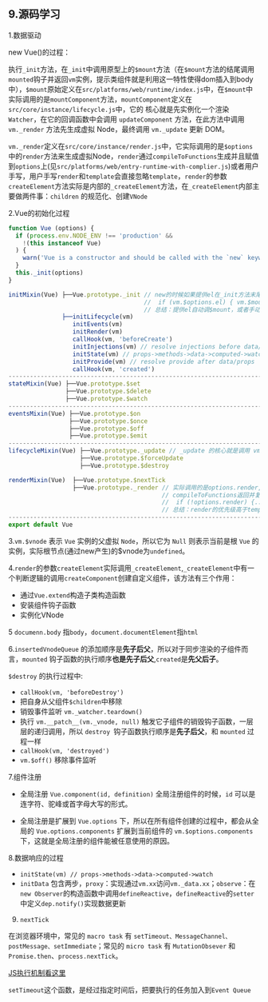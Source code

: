 ## 9.源码学习

1.数据驱动

new Vue()的过程：

执行`_init`方法，在`_init`中调用原型上的`$mount`方法（在`$mount`方法的结尾调用`mounted`钩子并返回`vm`实例，提示类组件就是利用这一特性使得dom插入到body中），`$mount`原始定义在`src/platforms/web/runtime/index.js`中，在`$mount`中实际调用的是`mountComponent`方法，`mountComponent`定义在 `src/core/instance/lifecycle.js`中，它的 核心就是先实例化一个渲染`Watcher`，在它的回调函数中会调用 `updateComponent` 方法，在此方法中调用` vm._render` 方法先生成虚拟 Node，最终调用 `vm._update` 更新 DOM。

`vm._render`定义在`src/core/instance/render.js`中，它实际调用的是`$options`中的`render`方法来生成虚拟Node，`render`通过`compileToFunctions`生成并且赋值到`options`上(见`src/platforms/web/entry-runtime-with-complier.js`)或者用户手写，用户手写`render`和`template`会直接忽略`template`，`render`的参数`createElement`方法实际是内部的`_createElement`方法，在`_createElement`内部主要做两件事：`children` 的规范化、创建`VNode`


2.Vue的初始化过程

```js
function Vue (options) {
  if (process.env.NODE_ENV !== 'production' &&
    !(this instanceof Vue)
  ) {
    warn('Vue is a constructor and should be called with the `new` keyword')
  }
  this._init(options)
}

initMixin(Vue) ├──Vue.prototype._init // new的时候如果提供el在_init方法末尾自动调用$mount方法，然后会走mounted钩子
                                      //  if (vm.$options.el) { vm.$mount(vm.$options.el) }
                                      // 总结：提供el自动调$mount，或者手动$mount都在mountComponent末尾调mounted钩子
               ├──initLifecycle(vm)
                  initEvents(vm)
                  initRender(vm)
                  callHook(vm, 'beforeCreate')
                  initInjections(vm) // resolve injections before data/props
                  initState(vm) // props->methods->data->computed->watch
                  initProvide(vm) // resolve provide after data/props
                  callHook(vm, 'created')
--------------------------------------------------------------------------------------------------                
stateMixin(Vue) ├──Vue.prototype.$set
                ├──Vue.prototype.$delete
                ├──Vue.prototype.$watch
--------------------------------------------------------------------------------------------------                
eventsMixin(Vue) ├──Vue.prototype.$on
                 ├──Vue.prototype.$once
                 ├──Vue.prototype.$off
                 ├──Vue.prototype.$emit
--------------------------------------------------------------------------------------------------                
lifecycleMixin(Vue) ├──Vue.prototype._update // _update 的核心就是调用 vm.__patch__ 方法,把 VNode 转换成真正的 DOM 节点
                    ├──Vue.prototype.$forceUpdate
                    ├──Vue.prototype.$destroy

renderMixin(Vue)  ├──Vue.prototype.$nextTick
                  ├──Vue.prototype._render // 实际调用的是options.render,为用户手写render或者仅提供template时通过
                                           // compileToFunctions返回并复制到options上，见entry-runtime-with-complier.js
                                           //  if (!options.render) {...}
                                           // 总结：render的优先级高于template
--------------------------------------------------------------------------------------------------                
export default Vue
```

3.`vm.$vnode` 表示 `Vue` 实例的父虚拟 `Node`，所以它为 `Null` 则表示当前是根 `Vue` 的实例，实际根节点(通过new产生)的$vnode为`undefined`。

4.`render`的参数`createElement`实际调用`_createElement`,`_createElement`中有一个判断逻辑的调用`createComponent`创建自定义组件，该方法有三个作用：

* 通过`Vue.extend`构造子类构造函数
* 安装组件钩子函数
* 实例化VNode

5 `documenn.body` 指`body`，`document.documentElement`指`html`

6.`insertedVnodeQueue` 的添加顺序是**先子后父**，所以对于同步渲染的子组件而言，`mounted` 
钩子函数的执行顺序**也是先子后父**,`created`是**先父后子**。

`$destroy` 的执行过程中:

* `callHook(vm, 'beforeDestroy')`
* 把自身从父组件`$children`中移除
* 销毁事件监听 `vm._watcher.teardown()`
* 执行 `vm.__patch__(vm._vnode, null)` 触发它子组件的销毁钩子函数，一层层的递归调用，所以 `destroy `钩子函数执行顺序是**先子后父**，和 `mounted` 过程一样
* `callHook(vm, 'destroyed')`
* `vm.$off()` 移除事件监听

7.组件注册

* 全局注册 `Vue.component(id, definition)` 全局注册组件的时候，`id` 可以是连字符、驼峰或首字母大写的形式。

* 全局注册是扩展到 `Vue.options` 下，所以在所有组件创建的过程中，都会从全局的 `Vue.options.components` 扩展到当前组件的 `vm.$options.components` 下，这就是全局注册的组件能被任意使用的原因。

8.数据响应的过程

 * `initState(vm) // props->methods->data->computed->watch`
 * `initData` 包含两步，`proxy`：实现通过`vm.xx`访问`vm._data.xx`；`observe`：在`new Observer`的构造函数中调用`defineReactive`，`defineReactive`的`setter`中定义`dep.notify()`实现数据更新

 9. `nextTick`


 在浏览器环境中，常见的 `macro task` 有 `setTimeout、MessageChannel、postMessage、setImmediate`；常见的 `micro task` 有 `MutationObsever` 和 `Promise.then`、`process.nextTick`。

 [JS执行机制看这里](https://juejin.im/post/59e85eebf265da430d571f89)

 `setTimeout`这个函数，是经过指定时间后，把要执行的任务加入到`Event Queue`
